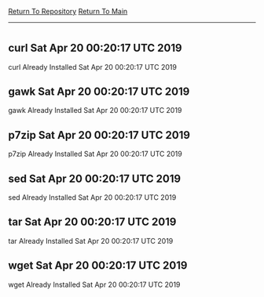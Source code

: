 [Return To Repository](https://github.com/deathbybandaid/piholeparser/)
[Return To Main](https://github.com/deathbybandaid/piholeparser/blob/master/RecentRunLogs/Mainlog.md)
____________________________________
# 
## curl Sat Apr 20 00:20:17 UTC 2019
curl Already Installed Sat Apr 20 00:20:17 UTC 2019
## gawk Sat Apr 20 00:20:17 UTC 2019
gawk Already Installed Sat Apr 20 00:20:17 UTC 2019
## p7zip Sat Apr 20 00:20:17 UTC 2019
p7zip Already Installed Sat Apr 20 00:20:17 UTC 2019
## sed Sat Apr 20 00:20:17 UTC 2019
sed Already Installed Sat Apr 20 00:20:17 UTC 2019
## tar Sat Apr 20 00:20:17 UTC 2019
tar Already Installed Sat Apr 20 00:20:17 UTC 2019
## wget Sat Apr 20 00:20:17 UTC 2019
wget Already Installed Sat Apr 20 00:20:17 UTC 2019
